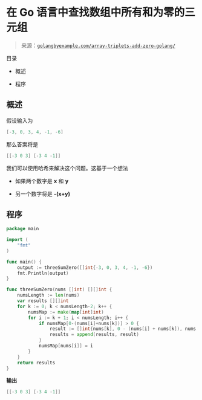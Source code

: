 <!--yml

类别：未分类

日期：2024-10-13 06:42:29

-->

# 在 Go 语言中查找数组中所有和为零的三元组

> 来源：[`golangbyexample.com/array-triplets-add-zero-golang/`](https://golangbyexample.com/array-triplets-add-zero-golang/)

目录

+   概述

+   程序

## **概述**

假设输入为

```go
[-3, 0, 3, 4, -1, -6]
```

那么答案将是

```go
[[-3 0 3] [-3 4 -1]]
```

我们可以使用哈希来解决这个问题。这基于一个想法

+   如果两个数字是 **x** 和 **y**

+   另一个数字将是 **-(x+y)**

## **程序**

```go
package main

import (
    "fmt"
)

func main() {
    output := threeSumZero([]int{-3, 0, 3, 4, -1, -6})
    fmt.Println(output)
}

func threeSumZero(nums []int) [][]int {
    numsLength := len(nums)
    var results [][]int
    for k := 0; k < numsLength-2; k++ {
        numsMap := make(map[int]int)
        for i := k + 1; i < numsLength; i++ {
            if numsMap[0-(nums[i]+nums[k])] > 0 {
                result := []int{nums[k], 0 - (nums[i] + nums[k]), nums[i]}
                results = append(results, result)
            }
            numsMap[nums[i]] = i
        }
    }
    return results
}
```

**输出**

```go
[[-3 0 3] [-3 4 -1]]
```


